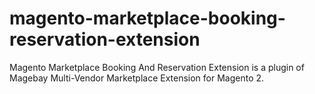 # magento-marketplace-booking-reservation-extension
Magento Marketplace Booking And Reservation Extension is a plugin of Magebay Multi-Vendor Marketplace Extension for Magento 2.
